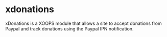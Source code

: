 xdonations
==========

xDonations is a XOOPS module that allows a site to accept donations from Paypal and track donations using the Paypal IPN notification.
